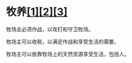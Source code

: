 # 牧养[[1]](./appendices/for-survivors.md)[[2]](./appendices/artificial-cowboy.md)[[3]](./appendices/interstellar-migration.md)

牧场主必须作战，以攻打和守卫牧场。

牧场主可以收税，以满足作战和享受生活的需要。

牧场主可以依靠牧场上的天然资源享受生活，包括人。
